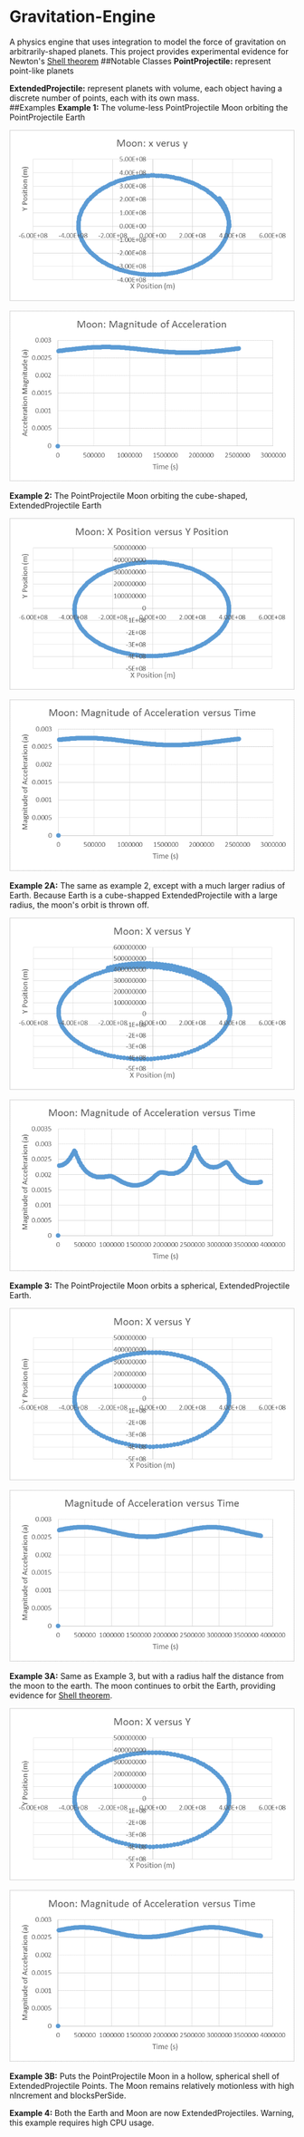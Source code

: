 # Gravitation-Engine
A physics engine that uses integration to model the force of gravitation on arbitrarily-shaped planets. This project provides experimental evidence for Newton's [Shell theorem](http://en.wikipedia.org/wiki/Shell_theorem)
##Notable Classes
**PointProjectile:** represent point-like planets

**ExtendedProjectile:** represent planets with volume, each object having a discrete number of points, each with its own mass.  
##Examples
**Example 1:** The volume-less PointProjectile Moon orbiting the PointProjectile Earth

![Ex 1](/images/ex1.png)

![Ex 1-1](/images/ex1-1.png)

**Example 2:** The PointProjectile Moon orbiting the cube-shaped, ExtendedProjectile Earth

![Ex 2](/images/ex2.png)

![Ex 2-1](/images/ex2-1.png)

**Example 2A:** The same as example 2, except with a much larger radius of Earth. Because Earth is a cube-shapped ExtendedProjectile with a large radius, the moon's orbit is thrown off.

![Ex 2A](/images/ex2A.png)

![Ex 2A-1](/images/ex2A-1.png)

**Example 3:** The PointProjectile Moon orbits a spherical, ExtendedProjectile Earth.

![](/images/ex3.png)

![](/images/ex3-1.png)

**Example 3A:** Same as Example 3, but with a radius half the distance from the moon to the earth. The moon continues to orbit the Earth, providing evidence for [Shell theorem](http://en.wikipedia.org/wiki/Shell_theorem).

![](/images/ex3A.png)

![](/images/ex3A-1.png)

**Example 3B:** Puts the PointProjectile Moon in a hollow, spherical shell of ExtendedProjectile Points. The Moon remains relatively motionless with high nIncrement and blocksPerSide. 

**Example 4:** Both the Earth and Moon are now ExtendedProjectiles. Warning, this example requires high CPU usage. 
